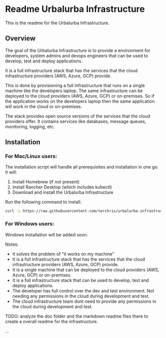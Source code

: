 # Readme Urbalurba Infrastructure

This is the readme for the Urbalurba Infrastructure.

## Overview

The goal of the Urbalurba Infrastructure is to provide a environment for developers, system admins and devops engineers that can be used to develop, test and deploy applications.

It is a full infrastructure stack that has the services that the cloud infrastructure providers (AWS, Azure, GCP) provide.

This is done by provisioning a full infrastructure that runs on a single machine like the developers laptop. The same infrastructure can be deployed to the cloud providers (AWS, Azure, GCP) or on-premises. So if the application works on the developers laptop then the same application will work in the cloud or on-premises.

The stack provides open source versions of the services that the cloud providers offer. It contains services like databases, message queues, monitoring, logging, etc. 

## Installation

### For Mac/Linux users:
The installation script will handle all prerequisites and installation in one go. It will:
1. Install Homebrew (if not present)
2. Install Rancher Desktop (which includes kubectl)
3. Download and install the Urbalurba Infrastructure

Run the following command to install:
```bash
curl -L https://raw.githubusercontent.com/terchris/urbalurba-infrastructure/main/update-urbalurba-infra.sh -o update-urbalurba-infra.sh && chmod +x update-urbalurba-infra.sh && ./update-urbalurba-infra.sh
```

### For Windows users:
Windows installation will be added soon.

Notes:

- It solves the problem of "it works on my machine" 
- It is a full infrastructure stack that has the services that the cloud infrastructure providers (AWS, Azure, GCP) provide.
- It is a single machine that can be deployed to the cloud providers (AWS, Azure, GCP) or on-premises.
- It is a full infrastructure stack that can be used to develop, test and deploy applications.
- The developer has full control over the dev and test environment. Not needing any permissions in the cloud during development and test.
- The cloud infrastructure team dont need to provide any permissions in the cloud during development and test.

TODO: analyze  the doc folder and the markdown readme files there to create a overall readme for the infrastructure.

...